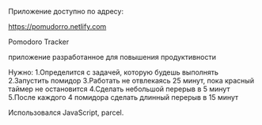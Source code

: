 Приложение доступно по адресу:

https://pomudorro.netlify.com

Pomodoro Tracker

приложение разработанное для повышения продуктивности

Нужно:
1.Определится с задачей, которую будешь выполнять
2.Запустить помидор
3.Работать не отвлекаясь 25 минут, пока красный таймер не остановится
4.Сделать небольшой перерыв в 5 минут
5.После каждого 4 помидора сделать длинный перерыв в 15 минут

Использовался JavaScript, parcel.

